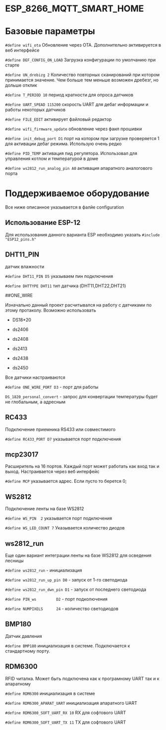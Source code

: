 # ESP_8266_MQTT_SMART_HOME

# Базовые параметры

`#define wifi_ota` Обновление через OTA. Дополнительно активируется в веб интерфейсе

`#define DEF_CONFIG_ON_LOAD` Загрузка конфигурации по умолчанию при старте

`#define UN_drebizg 2` Количество повторных сканирований при котором принимается значение. Чем больше тем меньше возможен дребезг, но дольше отклик

`#define T_PERIOD 10` период кратности для опроса датчиков

`#define UART_SPEAD 115200` скорость UART для дебаг информации и работы некоторых датчиков

`#define FILE_EDIT` активирует файловый редактор

`#define wifi_firmware_update` обновление через фаил прошивки

`#define init_debug_port D1` порт на котором при загрузке проверяется 1 для активации дебаг режима. Использую очень редко

`#define PID_TEMP` активация пид регулятора. Использовал для управления котлом и температурой в доме

`#define ws2812_run_analog_pin A0` активация апаратного аналогового порта

# Поддерживаемое оборудование

Все ниже описанное указывается в фалйе configuration

## Использование ESP-12

Для использования  данного варианта  ESP необходимо  указать `#include "ESP12_pins.h"`

## DHT11_PIN

датчик влажности 

`#define DHT11_PIN D5` указываем пин подключения

`#define DHTTYPE DHT11`  тип датчика (DHT11,DHT22,DHT21)

##ONE_WIRE

Изначально данный проект расчитывался на работу с датчиками по этому протаколу. Возможно использовать

* DS18*20

* ds2406

* ds2408

* ds2413

* ds2438

* ds2450

Все датчики настраиваются

`#define ONE_WIRE_PORT D3` - порт для работы

`DS_1820_personal_convert` - запрос для конвертации температуры будет не глобальным, а адресным

## RC433

Подключение приемника RS433 или совместимого

`#define RC433_PORT D7` указывается порт подключения

## mcp23017

Расширитель на 16 портов. Каждый порт может работать как вход так и выход. Настраивается через веб интерфейс

`#define MCP` указывается адрес. Если пусто то берется 0;

## WS2812

Подключение ленты на базе WS2812

`#define WS_PIN  2` указывается порт подключения

`#define WS_LED_COUNT 7` Указывается количество диодов

## ws2812_run

Еще один вариант интеграции ленты на базе WS2812 для осведения лесницы

  `#define ws2812_run` - инициализация

  `#define ws2812_run_up_pin D0` - запуск от 1-го светодиода

  `#define ws2812_run_dwn_pin D1` - запуск от последнего светодиода

  `#define PIN_ws         D2` - порт подколючения

  `#define NUMPIXELS      24` - количество светодиодов

## BMP180

Датчик давления

`#define BMP180` инициализация в системе. Подключается к стандартному порту.

## RDM6300

RFID читалка. Может быть подключена как к програмному UART так и к апаратному

`#define RDM6300` инициализация в системе

`#define RDM6300_APARAT_UART` инициализация апаратного UART

`#define RDM6300_SOFT_UART_RX 10` RX для софтового UART

`#define RDM6300_SOFT_UART_TX 11` TX для софтового UART
